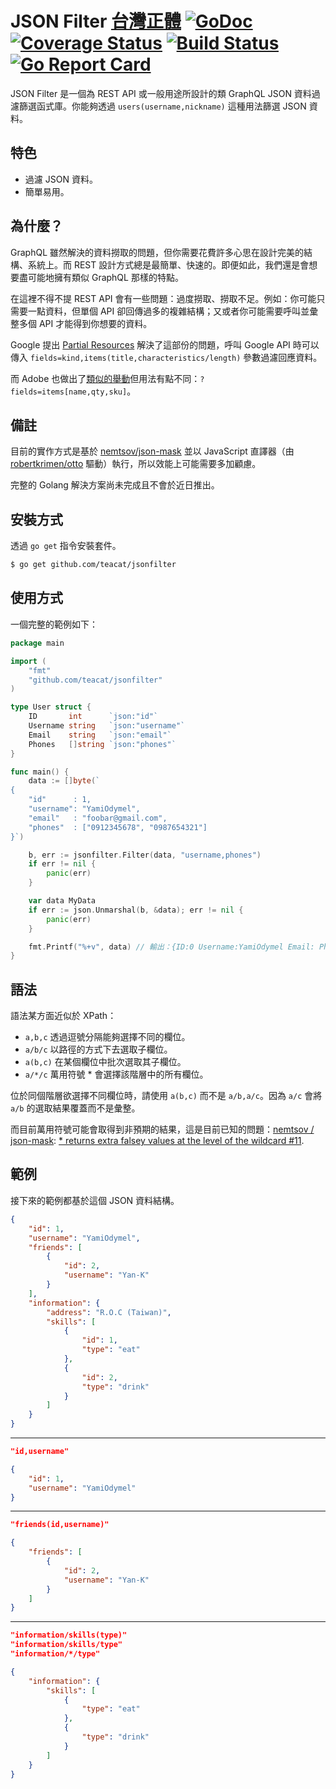 # JSON Filter [台灣正體](./README-tw.md) [![GoDoc](https://godoc.org/github.com/teacat/jsonfilter?status.svg)](https://godoc.org/github.com/teacat/jsonfilter) [![Coverage Status](https://coveralls.io/repos/github/teacat/jsonfilter/badge.svg?branch=master)](https://coveralls.io/github/teacat/jsonfilter?branch=master) [![Build Status](https://travis-ci.org/teacat/jsonfilter.svg?branch=master)](https://travis-ci.org/teacat/rushia) [![Go Report Card](https://goreportcard.com/badge/github.com/teacat/jsonfilter)](https://goreportcard.com/report/github.com/teacat/jsonfilter)

JSON Filter 是一個為 REST API 或一般用途所設計的類 GraphQL JSON 資料過濾篩選函式庫。你能夠透過 `users(username,nickname)` 這種用法篩選 JSON 資料。

## 特色

-   過濾 JSON 資料。
-   簡單易用。

## 為什麼？

GraphQL 雖然解決的資料撈取的問題，但你需要花費許多心思在設計完美的結構、系統上。而 REST 設計方式總是最簡單、快速的。即便如此，我們還是會想要盡可能地擁有類似 GraphQL 那樣的特點。

在這裡不得不提 REST API 會有一些問題：過度撈取、撈取不足。例如：你可能只需要一點資料，但單個 API 卻回傳過多的複雜結構；又或者你可能需要呼叫並彙整多個 API 才能得到你想要的資料。

Google 提出 [Partial Resources](https://cloud.google.com/compute/docs/api/how-tos/performance#partial) 解決了這部份的問題，呼叫 Google API 時可以傳入 `fields=kind,items(title,characteristics/length)` 參數過濾回應資料。

而 Adobe 也做出了[類似的舉動](https://devdocs.magento.com/guides/v2.4/rest/retrieve-filtered-responses.html)但用法有點不同：`?fields=items[name,qty,sku]`。

## 備註

目前的實作方式是基於 [nemtsov/json-mask](https://github.com/nemtsov/json-mask) 並以 JavaScript 直譯器（由 [robertkrimen/otto](https://github.com/robertkrimen/otto) 驅動）執行，所以效能上可能需要多加顧慮。

完整的 Golang 解決方案尚未完成且不會於近日推出。

## 安裝方式

透過 `go get` 指令安裝套件。

```bash
$ go get github.com/teacat/jsonfilter
```

## 使用方式

一個完整的範例如下：

```go
package main

import (
	"fmt"
	"github.com/teacat/jsonfilter"
)

type User struct {
	ID       int      `json:"id"`
	Username string   `json:"username"`
	Email    string   `json:"email"`
	Phones   []string `json:"phones"`
}

func main() {
	data := []byte(`
{
    "id"      : 1,
    "username": "YamiOdymel",
    "email"   : "foobar@gmail.com",
    "phones"  : ["0912345678", "0987654321"]
}`)

	b, err := jsonfilter.Filter(data, "username,phones")
	if err != nil {
		panic(err)
	}

	var data MyData
	if err := json.Unmarshal(b, &data); err != nil {
		panic(err)
	}

	fmt.Printf("%+v", data) // 輸出：{ID:0 Username:YamiOdymel Email: Phones:[0912345678 0987654321]}
}
```

## 語法

語法某方面近似於 XPath：

-   `a,b,c` 透過逗號分隔能夠選擇不同的欄位。
-   `a/b/c` 以路徑的方式下去選取子欄位。
-   `a(b,c)` 在某個欄位中批次選取其子欄位。
-   `a/*/c` 萬用符號 \* 會選擇該階層中的所有欄位。

位於同個階層欲選擇不同欄位時，請使用 `a(b,c)` 而不是 `a/b,a/c`。因為 `a/c` 會將 `a/b` 的選取結果覆蓋而不是彙整。

而目前萬用符號可能會取得到非預期的結果，這是目前已知的問題：[nemtsov
/
json-mask](https://github.com/nemtsov/json-mask): [\* returns extra falsey values at the level of the wildcard #11](https://github.com/nemtsov/json-mask/issues/11).

## 範例

接下來的範例都基於這個 JSON 資料結構。

```json
{
    "id": 1,
    "username": "YamiOdymel",
    "friends": [
        {
            "id": 2,
            "username": "Yan-K"
        }
    ],
    "information": {
        "address": "R.O.C (Taiwan)",
        "skills": [
            {
                "id": 1,
                "type": "eat"
            },
            {
                "id": 2,
                "type": "drink"
            }
        ]
    }
}
```

---

```json
"id,username"

{
    "id": 1,
    "username": "YamiOdymel"
}
```

---

```json
"friends(id,username)"

{
    "friends": [
        {
            "id": 2,
            "username": "Yan-K"
        }
    ]
}
```

---

```json
"information/skills(type)"
"information/skills/type"
"information/*/type"

{
    "information": {
        "skills": [
            {
                "type": "eat"
            },
            {
                "type": "drink"
            }
        ]
    }
}
```
